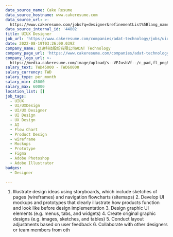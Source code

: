 ```yaml
---
data_source_name: Cake Resume
data_source_hostname: www.cakeresume.com
data_source_url: >-
  https://www.cakeresume.com/jobs?q=designer&refinementList%5Blang_name%5D%5B0%5D=English&refinementList%5Bsalary_type%5D=per_year
data_source_internal_id: '44802'
title: UIUX Designer
job_url: 'https://www.cakeresume.com/companies/adat-technology/jobs/uiux-designer-de301a'
date: 2022-08-19T03:26:00.039Z
company_name: 亞達科技股份有限公司ADAT Technology
company_page_url: 'https://www.cakeresume.com/companies/adat-technology'
company_logo_url: >-
  https://media.cakeresume.com/image/upload/s--VEJusbVf--/c_pad,fl_png8,h_200,w_200/v1665979454/zoc8m6cznw6hwstwlr4v.png
salary_text: TWD45000 - TWD60000
salary_currency: TWD
salary_type: per_month
salary_min: 45000
salary_max: 60000
location_list: []
job_tags:
  - UIUX
  - UI/UXDesign
  - UI/UX Designer
  - UI Design
  - UX Design
  - AI
  - Flow Chart
  - Product Design
  - wireframe
  - Mockups
  - Prototype
  - Figma
  - Adobe Photoshop
  - Adobe Illustrator
badges:
  - Designer

---
```


1. Illustrate design ideas using storyboards, which include sketches of pages (wireframes) and navigation flowcharts (sitemaps) 2. Develop UI mockups and prototypes that clearly illustrate how products function and look like before design implementation 3. Design graphic UI elements (e.g. menus, tabs, and widgets) 4. Create original graphic designs (e.g. images, sketches, and tables) 5. Conduct layout adjustments based on user feedback 6. Collaborate with other designers or team members from oth